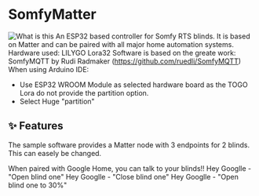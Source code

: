 # SomfyMatter
![What is this](SomfyMatterESP32.png) 
An ESP32 based controller for Somfy RTS blinds.
It is based on Matter and can be paired with all major home automation systems.
Hardware used: LILYGO Lora32
Software is based on the greate work: SomfyMQTT by Rudi Radmaker (https://github.com/ruedli/SomfyMQTT)
When using Arduino IDE:
- Use ESP32 WROOM Module as selected hardware board as the TOGO Lora do not provide the partition option.
- Select Huge "partition"
## ✨ Features
The sample software provides a Matter node with 3 endpoints for 2 blinds. This can easely be changed.

When paired with Google Home, you can talk to your blinds!!
Hey Googlle - "Open blind one"
Hey Googlle - "Close blind one"
Hey Googlle - "Open blind one to 30%"
  
